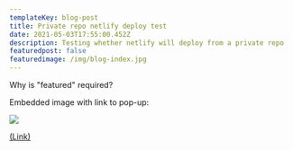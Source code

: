 ```yaml
---
templateKey: blog-post
title: Private repo netlify deploy test
date: 2021-05-03T17:55:00.452Z
description: Testing whether netlify will deploy from a private repo
featuredpost: false
featuredimage: /img/blog-index.jpg
---
```

Why is "featured" required?

Embedded image with link to pop-up:

![](/img/growth-score-all-games-flat-image.png)

[(Link)](https://public.tableau.com/views/growthvscommunitydata/IndependentvsAAA?:embed=y&:display_count=y)